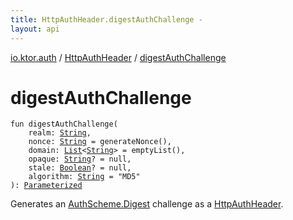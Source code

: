 ```yaml
---
title: HttpAuthHeader.digestAuthChallenge - 
layout: api
---
```


<div class='api-docs-breadcrumbs'><a href="../index.html">io.ktor.auth</a> / <a href="index.html">HttpAuthHeader</a> / <a href="./digest-auth-challenge.html">digestAuthChallenge</a></div>

# digestAuthChallenge

<div class="signature"><code><span class="keyword">fun </span><span class="identifier">digestAuthChallenge</span><span class="symbol">(</span><br/>&nbsp;&nbsp;&nbsp;&nbsp;<span class="parameterName" id="io.ktor.auth.HttpAuthHeader.Companion$digestAuthChallenge(kotlin.String, kotlin.String, kotlin.collections.List((kotlin.String)), kotlin.String, kotlin.Boolean, kotlin.String)/realm">realm</span><span class="symbol">:</span>&nbsp;<a href="https://kotlinlang.org/api/latest/jvm/stdlib/kotlin/-string/index.html"><span class="identifier">String</span></a><span class="symbol">, </span><br/>&nbsp;&nbsp;&nbsp;&nbsp;<span class="parameterName" id="io.ktor.auth.HttpAuthHeader.Companion$digestAuthChallenge(kotlin.String, kotlin.String, kotlin.collections.List((kotlin.String)), kotlin.String, kotlin.Boolean, kotlin.String)/nonce">nonce</span><span class="symbol">:</span>&nbsp;<a href="https://kotlinlang.org/api/latest/jvm/stdlib/kotlin/-string/index.html"><span class="identifier">String</span></a>&nbsp;<span class="symbol">=</span>&nbsp;generateNonce()<span class="symbol">, </span><br/>&nbsp;&nbsp;&nbsp;&nbsp;<span class="parameterName" id="io.ktor.auth.HttpAuthHeader.Companion$digestAuthChallenge(kotlin.String, kotlin.String, kotlin.collections.List((kotlin.String)), kotlin.String, kotlin.Boolean, kotlin.String)/domain">domain</span><span class="symbol">:</span>&nbsp;<a href="https://kotlinlang.org/api/latest/jvm/stdlib/kotlin.collections/-list/index.html"><span class="identifier">List</span></a><span class="symbol">&lt;</span><a href="https://kotlinlang.org/api/latest/jvm/stdlib/kotlin/-string/index.html"><span class="identifier">String</span></a><span class="symbol">&gt;</span>&nbsp;<span class="symbol">=</span>&nbsp;emptyList()<span class="symbol">, </span><br/>&nbsp;&nbsp;&nbsp;&nbsp;<span class="parameterName" id="io.ktor.auth.HttpAuthHeader.Companion$digestAuthChallenge(kotlin.String, kotlin.String, kotlin.collections.List((kotlin.String)), kotlin.String, kotlin.Boolean, kotlin.String)/opaque">opaque</span><span class="symbol">:</span>&nbsp;<a href="https://kotlinlang.org/api/latest/jvm/stdlib/kotlin/-string/index.html"><span class="identifier">String</span></a><span class="symbol">?</span>&nbsp;<span class="symbol">=</span>&nbsp;null<span class="symbol">, </span><br/>&nbsp;&nbsp;&nbsp;&nbsp;<span class="parameterName" id="io.ktor.auth.HttpAuthHeader.Companion$digestAuthChallenge(kotlin.String, kotlin.String, kotlin.collections.List((kotlin.String)), kotlin.String, kotlin.Boolean, kotlin.String)/stale">stale</span><span class="symbol">:</span>&nbsp;<a href="https://kotlinlang.org/api/latest/jvm/stdlib/kotlin/-boolean/index.html"><span class="identifier">Boolean</span></a><span class="symbol">?</span>&nbsp;<span class="symbol">=</span>&nbsp;null<span class="symbol">, </span><br/>&nbsp;&nbsp;&nbsp;&nbsp;<span class="parameterName" id="io.ktor.auth.HttpAuthHeader.Companion$digestAuthChallenge(kotlin.String, kotlin.String, kotlin.collections.List((kotlin.String)), kotlin.String, kotlin.Boolean, kotlin.String)/algorithm">algorithm</span><span class="symbol">:</span>&nbsp;<a href="https://kotlinlang.org/api/latest/jvm/stdlib/kotlin/-string/index.html"><span class="identifier">String</span></a>&nbsp;<span class="symbol">=</span>&nbsp;"MD5"<br/><span class="symbol">)</span><span class="symbol">: </span><a href="-parameterized/index.html"><span class="identifier">Parameterized</span></a></code></div>

Generates an <a href="../-auth-scheme/-digest.html">AuthScheme.Digest</a> challenge as a <a href="index.html">HttpAuthHeader</a>.

